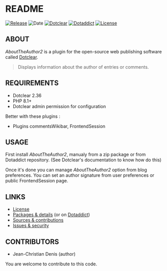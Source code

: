 # README

[![Release](https://img.shields.io/github/v/release/jcdenis/AboutTheAuthor2?color=lightblue)](https://github.com/JcDenis/AboutTheAuthor2/releases)
![Date](https://img.shields.io/github/release-date/jcdenis/AboutTheAuthor2?color=red)
[![Dotclear](https://img.shields.io/badge/dotclear-v2.36-137bbb.svg)](https://fr.dotclear.org/download)
[![Dotaddict](https://img.shields.io/badge/dotaddict-official-9ac123.svg)](https://plugins.dotaddict.org/dc2/details/AboutTheAuthor2)
[![License](https://img.shields.io/github/license/jcdenis/AboutTheAuthor2?color=white)](https://github.com/JcDenis/AboutTheAuthor2/blob/master/LICENSE)

## ABOUT

_AboutTheAuthor2_ is a plugin for the open-source web publishing software called [Dotclear](https://www.dotclear.org).

> Displays information about the author of entries or comments.

## REQUIREMENTS

* Dotclear 2.36
* PHP 8.1+
* Dotclear admin permission for configuration

Better with these plugins :

* Plugins commentsWikibar, FrontendSession

## USAGE

First install _AboutTheAuthor2_, manualy from a zip package or from 
Dotaddict repository. (See Dotclear's documentation to know how do this)

Once it's done you can manage _AboutTheAuthor2_ option from blog preferences.
You can set an author signature from user preferences or public FrontendSession page.

## LINKS

* [License](https://github.com/JcDenis/AboutTheAuthor2/blob/master/LICENSE)
* [Packages & details](https://github.com/JcDenis/AboutTheAuthor2/releases) (or on [Dotaddict](https://plugins.dotaddict.org/dc2/details/AboutTheAuthor2))
* [Sources & contributions](https://github.com/JcDenis/AboutTheAuthor2)
* [Issues & security](https://github.com/JcDenis/AboutTheAuthor2/issues)

## CONTRIBUTORS

* Jean-Christian Denis (author)

You are welcome to contribute to this code.
